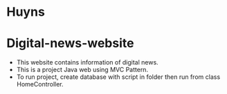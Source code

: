 # Huyns
# Digital-news-website
- This website contains information of digital news.
- This is a project Java web using MVC Pattern. 
- To run project, create database with script in folder then run from class HomeController.
